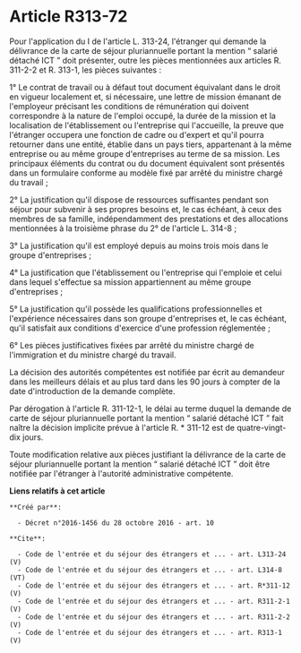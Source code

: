 # Article R313-72

Pour l'application du I de l'article L. 313-24, l'étranger qui demande la délivrance de la carte de séjour pluriannuelle
portant la mention “ salarié détaché ICT ” doit présenter, outre les pièces mentionnées aux articles R. 311-2-2 et R. 313-1,
les pièces suivantes : 

1° Le contrat de travail ou à défaut tout document équivalant dans le droit en vigueur localement et, si nécessaire, une
lettre de mission émanant de l'employeur précisant les conditions de rémunération qui doivent correspondre à la nature de
l'emploi occupé, la durée de la mission et la localisation de l'établissement ou l'entreprise qui l'accueille, la preuve que
l'étranger occupera une fonction de cadre ou d'expert et qu'il pourra retourner dans une entité, établie dans un pays tiers,
appartenant à la même entreprise ou au même groupe d'entreprises au terme de sa mission. Les principaux éléments du contrat
ou du document équivalent sont présentés dans un formulaire conforme au modèle fixé par arrêté du ministre chargé du
travail ; 

2° La justification qu'il dispose de ressources suffisantes pendant son séjour pour subvenir à ses propres besoins et, le cas
échéant, à ceux des membres de sa famille, indépendamment des prestations et des allocations mentionnées à la troisième
phrase du 2° de l'article L. 314-8 ; 

3° La justification qu'il est employé depuis au moins trois mois dans le groupe d'entreprises ; 

4° La justification que l'établissement ou l'entreprise qui l'emploie et celui dans lequel s'effectue sa mission
appartiennent au même groupe d'entreprises ; 

5° La justification qu'il possède les qualifications professionnelles et l'expérience nécessaires dans son groupe
d'entreprises et, le cas échéant, qu'il satisfait aux conditions d'exercice d'une profession réglementée ; 

6° Les pièces justificatives fixées par arrêté du ministre chargé de l'immigration et du ministre chargé du travail. 

La décision des autorités compétentes est notifiée par écrit au demandeur dans les meilleurs délais et au plus tard dans les
90 jours à compter de la date d'introduction de la demande complète. 

Par dérogation à l'article R. 311-12-1, le délai au terme duquel la demande de carte de séjour pluriannuelle portant la
mention “ salarié détaché ICT ” fait naître la décision implicite prévue à l'article R. * 311-12 est de quatre-vingt-dix
jours. 

Toute modification relative aux pièces justifiant la délivrance de la carte de séjour pluriannuelle portant la mention “
salarié détaché ICT ” doit être notifiée par l'étranger à l'autorité administrative compétente.

**Liens relatifs à cet article**

	**Créé par**:

	  - Décret n°2016-1456 du 28 octobre 2016 - art. 10

	**Cite**:

	  - Code de l'entrée et du séjour des étrangers et ... - art. L313-24 (V)
	  - Code de l'entrée et du séjour des étrangers et ... - art. L314-8 (VT)
	  - Code de l'entrée et du séjour des étrangers et ... - art. R*311-12 (V)
	  - Code de l'entrée et du séjour des étrangers et ... - art. R311-2-1 (V)
	  - Code de l'entrée et du séjour des étrangers et ... - art. R311-2-2 (V)
	  - Code de l'entrée et du séjour des étrangers et ... - art. R313-1 (V)
